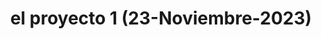 ---
title: "el proyecto 1 (23-Noviembre-2023)"
link: "/Proyecto1/"
description: "Este es el proyecto 1."
---